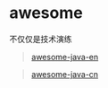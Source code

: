 # awesome

不仅仅是技术演练

> [awesome-java-en](https://github.com/akullpp/awesome-java)

> [awesome-java-cn](https://github.com/jobbole/awesome-java-cn)